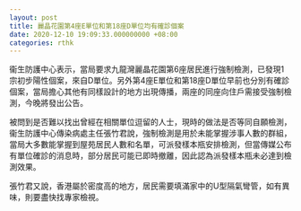 ```yaml
---
layout: post
title: 麗晶花園第4座E單位和第18座D單位均有確診個案
date: 2020-12-10 19:09:33.000000000 +08:00
categories: rthk
---
```


衞生防護中心表示，當局要求九龍灣麗晶花園第6座居民進行強制檢測，已發現1宗初步陽性個案，來自D單位。另外第4座E單位和第18座D單位早前也分別有確診個案，當局擔心其他有同樣設計的地方出現傳播，兩座的同座向住戶需接受強制檢測，今晚將發出公告。

被問到是否難以找出曾經在相關單位逗留的人士，現時的做法是否等同自願檢測，衞生防護中心傳染病處主任張竹君說，強制檢測是用於未能掌握涉事人數的群組，當局大多數能掌握到屋苑居民人數和名單，可派發樣本瓶安排檢測，但當傳媒公布有單位確診的消息時，部分居民可能已即時撤離，因此認為派發樣本瓶未必達到檢測效果。

張竹君又說，香港屬於密度高的地方，居民需要填滿家中的U型隔氣彎管，如有異味，則要盡快找專家檢視。
